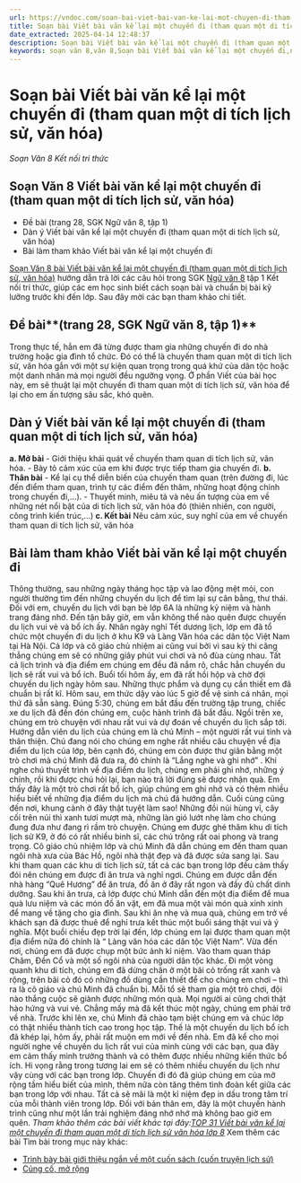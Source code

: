 ```yaml
---
url: https://vndoc.com/soan-bai-viet-bai-van-ke-lai-mot-chuyen-di-tham-quan-mot-di-tich-lich-su-van-hoa-297663
title: Soạn bài Viết bài văn kể lại một chuyến đi (tham quan một di tích lịch sử, văn hóa) - Soạn Văn 8 Kết nối tri thức - VnDoc.com
date_extracted: 2025-04-14 12:48:37
description: Soạn bài Viết bài văn kể lại một chuyến đi (tham quan một di tích lịch sử, văn hóa) là bài soạn bài mẫu thuộc chương trình Ngữ văn lớp 8 Chân trời sáng tạo, học kì 1. Mời các bạn cùng tham khảo bài soạn để chuẩn bị cho bài học sắp tới của mình.
keywords: soạn văn 8,văn 8,Soạn bài Viết bài văn kể lại một chuyến đi,ngữ văn 8,soan van 8,soạn văn lớp 8,giải văn 8,soạn văn 8 tập 1,viết bài văn kể lại một chuyến đi lớp 8,lập dàn ý kể về một chuyến đi tham quan của em lớp 8,viết bài văn kể lại một chuyến đi lớp 8 ngắn gọn,viết bài văn kể lại một chuyến đi tham quan lớp 8,viết bài văn kể lại một chuyến đi đáng nhớ của em lớp 8,kể lại một chuyến đi đáng nhớ của em lớp 8,viết bài văn kể lại 1 chuyến đi lớp 8
---
```


# Soạn bài Viết bài văn kể lại một chuyến đi \(tham quan một di tích lịch sử, văn hóa\)
_Soạn Văn 8 Kết nối tri thức_
## Soạn Văn 8 Viết bài văn kể lại một chuyến đi \(tham quan một di tích lịch sử, văn hóa\)
  * Đề bài \(trang 28, SGK Ngữ văn 8, tập 1\)
  * Dàn ý Viết bài văn kể lại một chuyến đi \(tham quan một di tích lịch sử, văn hóa\)
  * Bài làm tham khảo Viết bài văn kể lại một chuyến đi

[Soạn Văn 8 bài Viết bài văn kể lại một chuyến đi \(tham quan một di tích lịch sử, văn hóa\)](<https://vndoc.com/soan-bai-viet-bai-van-ke-lai-mot-chuyen-di-tham-quan-mot-di-tich-lich-su-van-hoa-297663>) hướng dẫn trả lời các câu hỏi trong SGK [Ngữ văn 8](<https://vndoc.com/ngu-van-lop8>) tập 1 Kết nối tri thức, giúp các em học sinh biết cách soạn bài và chuẩn bị bài kỹ lưỡng trước khi đến lớp. Sau đây mời các bạn tham khảo chi tiết.
## **Đề bài****\(trang 28, SGK Ngữ văn 8, tập 1\)**
Trong thực tế, hẳn em đã từng được tham gia những chuyến đi do nhà trường hoặc gia đình tổ chức. Đó có thể là chuyến tham quan một di tích lịch sử, văn hóa gắn với một sự kiện quan trọng trong quá khứ của dân tộc hoặc một danh nhân mà mọi người đều ngưỡng vọng. Ở phần Viết của bài học này, em sẽ thuật lại một chuyến đi tham quan một di tích lịch sử, văn hóa để lại cho em ấn tượng sâu sắc, khó quên.
## **Dàn ý Viết bài văn kể lại một chuyến đi \(tham quan một di tích lịch sử, văn hóa\)**
**a. Mở bài**
\- Giới thiệu khái quát về chuyến tham quan di tích lịch sử, văn hóa.
\- Bày tỏ cảm xúc của em khi được trực tiếp tham gia chuyến đi.
**b. Thân bài**
\- Kể lại cụ thể diễn biến của chuyến tham quan \(trên đường đi, lúc đến điểm tham quan, trình tự các điểm đến thăm, những hoạt động chính trong chuyến đi,…\).
\- Thuyết minh, miêu tả và nêu ấn tượng của em về những nét nổi bật của di tích lịch sử, văn hóa đó \(thiên nhiên, con người, công trình kiến trúc,…\)
**c. Kết bài**
Nêu cảm xúc, suy nghĩ của em về chuyến tham quan di tích lịch sử, văn hóa
## **Bài làm tham khảo Viết bài văn kể lại một chuyến đi**
Thông thường, sau những ngày tháng học tập và lao động mệt mỏi, con người thường tìm đến những chuyến du lịch để tìm lại sự cân bằng, thư thái. Đối với em, chuyến du lịch với bạn bè lớp 6A là những kỷ niệm và hành trang đáng nhớ. Đến tận bây giờ, em vẫn không thể nào quên được chuyến du lịch vui vẻ và bổ ích ấy.
Nhân ngày nghỉ Tết dương lịch, lớp em đã tổ chức một chuyến đi du lịch ở khu K9 và Làng Văn hóa các dân tộc Việt Nam tại Hà Nội. Cả lớp và cô giáo chủ nhiệm ai cũng vui bởi vì sau kỳ thi căng thẳng chúng em sẽ có những giây phút vui chơi và nô đùa cùng nhau. Tất cả lịch trình và địa điểm em chúng em đều đã nắm rõ, chắc hẳn chuyến du lịch sẽ rất vui và bổ ích.
Buổi tối hôm ấy, em đã rất hồi hộp và chờ đợi chuyến du lịch ngày hôm sau. Những thực phẩm và dụng cụ cần thiết em đã chuẩn bị rất kĩ. Hôm sau, em thức dậy vào lúc 5 giờ để vệ sinh cá nhân, mọi thứ đã sẵn sàng. Đúng 5:30, chúng em bắt đầu đến trường tập trung, chiếc xe du lịch đã đến đón chúng em, cuộc hành trình đã bắt đầu.
Ngồi trên xe, chúng em trò chuyện với nhau rất vui và dự đoán về chuyến du lịch sắp tới. Hướng dẫn viên du lịch của chúng em là chú Minh – một người rất vui tính và thân thiện. Chú đang nói cho chúng em nghe rất nhiều câu chuyện về địa điểm du lịch của lớp, bên cạnh đó, chúng em còn được thư giãn bằng một trò chơi mà chú Minh đã đưa ra, đó chính là “Lắng nghe và ghi nhớ” . Khi nghe chú thuyết trình về địa điểm du lịch, chúng em phải ghi nhớ, những ý chính, rồi khi được chú hỏi lại, bạn nào trả lời đúng sẽ được nhận quà. Em thấy đây là một trò chơi rất bổ ích, giúp chúng em ghi nhớ và có thêm nhiều hiểu biết về những địa điểm du lịch mà chú đã hướng dẫn.
Cuối cùng cũng đến nơi, khung cảnh ở đây thật tuyệt làm sao\! Những đồi núi hùng vĩ, cây cối trên núi thì xanh tươi mượt mà, những làn gió lướt nhẹ làm cho chúng đung đưa như đang rì rầm trò chuyện. Chúng em được ghé thăm khu di tích lịch sử K9, ở đó có rất nhiều binh sĩ, các chú trông rất oai phong và trang trọng. Cô giáo chủ nhiệm lớp và chú Minh đã dẫn chúng em đến tham quan ngôi nhà xưa của Bác Hồ, ngôi nhà thật đẹp và đã được sửa sang lại. Sau khi tham quan các khu di tích lịch sử, tất cả các bạn trong lớp đều cảm thấy đói nên chúng em được đi ăn trưa và nghỉ ngơi. Chúng em được dẫn đến nhà hàng “Quê Hương” để ăn trưa, đồ ăn ở đây rất ngon và đầy đủ chất dinh dưỡng. Sau khi ăn trưa, cả lớp được chú Minh dẫn đến một địa điểm để mua quà lưu niệm và các món đồ ăn vặt, em đã mua một vài món quà xinh xinh để mang về tặng cho gia đình. Sau khi ăn nhẹ và mua quà, chúng em trở về khách sạn đã được thuê để nghỉ trưa kết thúc một buổi sáng thật vui và ý nghĩa.
Một buổi chiều đẹp trời lại đến, lớp chúng em lại được tham quan một địa điểm nữa đó chính là “ Làng văn hóa các dân tộc Việt Nam”. Vừa đến nơi, chúng em đã được chụp một bức ảnh kỉ niệm. Vào tham quan tháp Chăm, Đền Cổ và một số ngôi nhà của người dân tộc khác. Đi một vòng quanh khu di tích, chúng em đã dừng chân ở một bãi cỏ trống rất xanh và rộng, trên bãi cỏ đó có những đồ dùng cần thiết để cho chúng em chơi – thì ra là cô giáo và chú Minh đã chuẩn bị. Mỗi tổ sẽ tham gia một trò chơi, đội nào thắng cuộc sẽ giành được những món quà. Mọi người ai cũng chơi thật hào hứng và vui vẻ.
Chẳng mấy mà đã kết thúc một ngày, chúng em phải trở về nhà. Trước khi lên xe, chú Minh đã chào tạm biệt chúng em và chúc lớp có thật nhiều thành tích cao trong học tập. Thế là một chuyến du lịch bổ ích đã khép lại, hôm ấy, phải rất muộn em mới về đến nhà. Em đã kể cho mọi người nghe về chuyến du lịch rất vui của mình cùng với các bạn, qua đây em cảm thấy mình trưởng thành và có thêm được nhiều những kiến thức bổ ích. Hi vọng rằng trong tương lai em sẽ có thêm nhiều chuyến du lịch như vậy cùng với các bạn trong lớp.
Chuyến đi đó đã giúp chúng em của mở rộng tầm hiểu biết của mình, thêm nữa còn tăng thêm tình đoàn kết giữa các bạn trong lớp với nhau. Tất cả sẽ mãi là một kỉ niệm đẹp in dấu trong tâm trí của mỗi thành viên trong lớp. Đối với bản thân em, đây là một chuyến hành trình cũng như một lần trải nghiệm đáng nhớ nhớ mà không bao giờ em quên.
_Tham khảo thêm các bài viết khác tại đây:[TOP 31 Viết bài văn kể lại một chuyến đi tham quan một di tích lịch sử văn hóa lớp 8](<https://vndoc.com/van-mau-lop-8-ke-ve-mot-chuyen-du-lich-dang-nho-cua-em-114396>)_
Xem thêm các bài Tìm bài trong mục này khác:
  * [Trình bày bài giới thiệu ngắn về một cuốn sách \(cuốn truyện lịch sử\) ](</soan-bai-trinh-bay-bai-gioi-thieu-ngan-ve-mot-cuon-sach-cuon-truyen-lich-su-297665>)
  * [Củng cố, mở rộng](</soan-bai-cung-co-mo-rong-trang-34-297706>)

